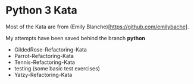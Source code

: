 # Python 3 Kata

Most of the Kata are from (Emily Blanche)[https://github.com/emilybache].

My attempts have been saved behind the branch **python**

- GildedRose-Refactoring-Kata
- Parrot-Refactoring-Kata
- Tennis-Refactoring-Kata
- testing (some basic test exercises)
- Yatzy-Refactoring-Kata
